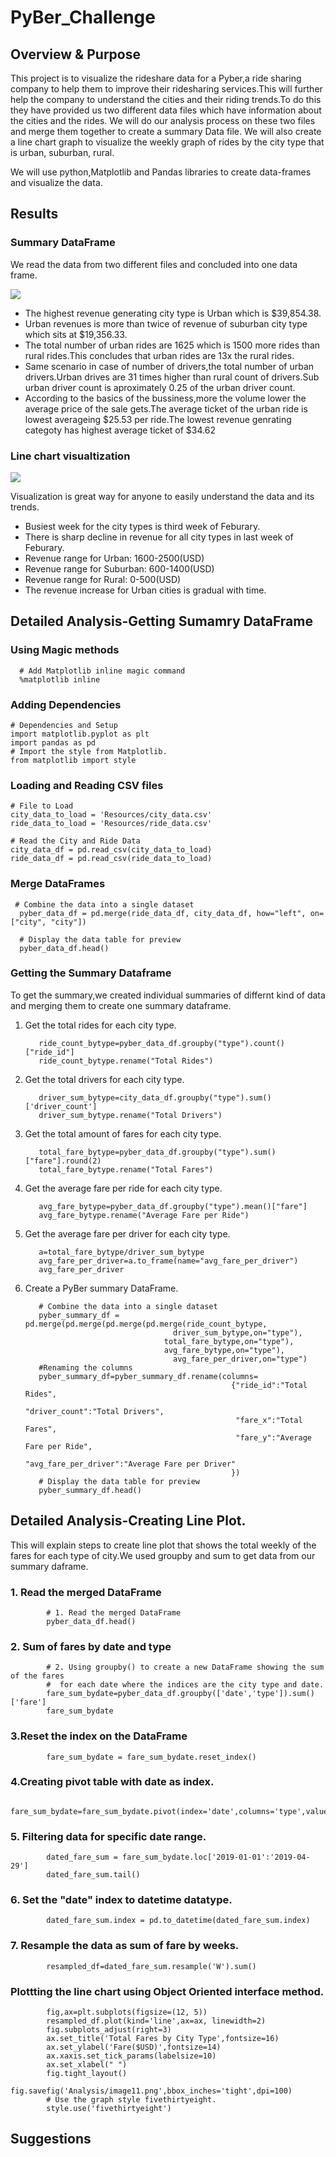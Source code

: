 # PyBer_Challenge

## Overview & Purpose

This project is to visualize the rideshare data for a Pyber,a ride sharing company to help them to improve their ridesharing services.This will further help the company to understand the cities and their riding trends.To do this they have provided us two different data files which have information about the cities and the rides. We will do our analysis process on these two files and merge them together to create a summary Data file. We will also create a line chart graph to visualize the weekly graph of rides by the city type that is urban, suburban, rural.

We will use python,Matplotlib and Pandas libraries to create data-frames and visualize the data.

## Results

### Summary DataFrame


We read the data from two different files and concluded into one data frame.

![](Resources/1.png)

- The highest revenue generating city type is Urban which is $39,854.38.
- Urban revenues is more than twice of revenue of suburban city type which sits at $19,356.33.
- The total number of urban rides are 1625 which is 1500 more rides than rural rides.This concludes that urban rides are 13x the rural rides.
- Same scenario in case of number of drivers,the total number of urban drivers.Urban drives are 31 times higher than rural count of drivers.Sub urban       driver count is aproximately 0.25 of the urban driver count.
- According to the basics of the bussiness,more the volume lower the average price of the sale gets.The average ticket of the urban ride is lowest         averageing $25.53 per ride.The lowest revenue genrating categoty has highest average ticket of $34.62


### Line chart visualtization

![](Analysis/image11.png)

Visualization is great way for anyone to easily understand the data and its trends.
- Busiest week for the city types is third week of Feburary.
- There is sharp decline in revenue for all city types in last week of Feburary.
- Revenue range for Urban: 1600-2500(USD)
- Revenue range for Suburban: 600-1400(USD)
- Revenue range for Rural: 0-500(USD)
- The revenue increase for Urban cities is gradual with time.

## Detailed Analysis-Getting Sumamry DataFrame

### Using Magic methods
      
      # Add Matplotlib inline magic command
      %matplotlib inline

### Adding Dependencies
    
    # Dependencies and Setup
    import matplotlib.pyplot as plt
    import pandas as pd
    # Import the style from Matplotlib.
    from matplotlib import style

### Loading and Reading CSV files

    # File to Load
    city_data_to_load = 'Resources/city_data.csv'
    ride_data_to_load = 'Resources/ride_data.csv'

    # Read the City and Ride Data
    city_data_df = pd.read_csv(city_data_to_load)
    ride_data_df = pd.read_csv(ride_data_to_load)
    
 ### Merge DataFrames
 
     # Combine the data into a single dataset
      pyber_data_df = pd.merge(ride_data_df, city_data_df, how="left", on=["city", "city"])

      # Display the data table for preview
      pyber_data_df.head()
      
  ### Getting the Summary Dataframe
  
  To get the summary,we created individual summaries of differnt kind of data and merging them to create one       summary dataframe.
  
  1. Get the total rides for each city type.
            
            ride_count_bytype=pyber_data_df.groupby("type").count()["ride_id"]
            ride_count_bytype.rename("Total Rides")

  2. Get the total drivers for each city type.

            driver_sum_bytype=city_data_df.groupby("type").sum()['driver_count']
            driver_sum_bytype.rename("Total Drivers")
            
  3. Get the total amount of fares for each city type.

            total_fare_bytype=pyber_data_df.groupby("type").sum()["fare"].round(2)
            total_fare_bytype.rename("Total Fares")
            
  4. Get the average fare per ride for each city type.

            avg_fare_bytype=pyber_data_df.groupby("type").mean()["fare"]
            avg_fare_bytype.rename("Average Fare per Ride")
            
  5. Get the average fare per driver for each city type. 

            a=total_fare_bytype/driver_sum_bytype
            avg_fare_per_driver=a.to_frame(name="avg_fare_per_driver")
            avg_fare_per_driver
            
  6. Create a PyBer summary DataFrame. 

            # Combine the data into a single dataset
            pyber_summary_df = pd.merge(pd.merge(pd.merge(pd.merge(ride_count_bytype,
                                          driver_sum_bytype,on="type"),
                                        total_fare_bytype,on="type"),
                                        avg_fare_bytype,on="type"),
                                          avg_fare_per_driver,on="type")
            #Renaming the columns
            pyber_summary_df=pyber_summary_df.rename(columns=
                                                       {"ride_id":"Total Rides",
                                                        "driver_count":"Total Drivers",
                                                        "fare_x":"Total Fares",
                                                        "fare_y":"Average Fare per Ride",
                                                        "avg_fare_per_driver":"Average Fare per Driver"
                                                       })
            # Display the data table for preview
            pyber_summary_df.head()

## Detailed Analysis-Creating Line Plot.
This will explain steps to create line plot that shows the total weekly of the fares for each type of city.We used groupby and sum to get data from our summary daframe.

### 1. Read the merged DataFrame
            
            # 1. Read the merged DataFrame
            pyber_data_df.head()
            
### 2. Sum of fares by date and type

            # 2. Using groupby() to create a new DataFrame showing the sum of the fares 
            #  for each date where the indices are the city type and date.
            fare_sum_bydate=pyber_data_df.groupby(['date','type']).sum()['fare']
            fare_sum_bydate
            
### 3.Reset the index on the DataFrame

            fare_sum_bydate = fare_sum_bydate.reset_index()
            
### 4.Creating pivot table with date as index.

            fare_sum_bydate=fare_sum_bydate.pivot(index='date',columns='type',values='fare')
            
### 5. Filtering data for specific date range.

            dated_fare_sum = fare_sum_bydate.loc['2019-01-01':'2019-04-29']
            dated_fare_sum.tail()
       
### 6. Set the "date" index to datetime datatype.

            dated_fare_sum.index = pd.to_datetime(dated_fare_sum.index)
            
### 7. Resample the data as sum of fare by weeks.

            resampled_df=dated_fare_sum.resample('W').sum()
            
### Plottting the line chart using Object Oriented interface method.

            fig,ax=plt.subplots(figsize=(12, 5))
            resampled_df.plot(kind='line',ax=ax, linewidth=2)
            fig.subplots_adjust(right=3)
            ax.set_title('Total Fares by City Type',fontsize=16)
            ax.set_ylabel('Fare($USD)',fontsize=14)
            ax.xaxis.set_tick_params(labelsize=10)
            ax.set_xlabel(" ")
            fig.tight_layout()
            fig.savefig('Analysis/image11.png',bbox_inches='tight',dpi=100)
            # Use the graph style fivethirtyeight.
            style.use('fivethirtyeight')

## Suggestions
